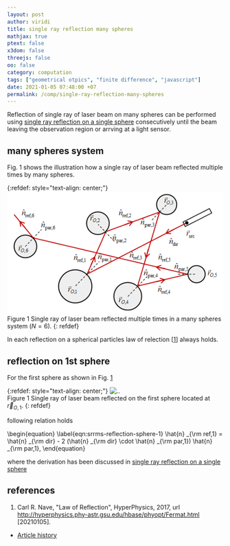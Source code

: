 ```yaml
---
layout: post
author: viridi
title: single ray reflection many spheres
mathjax: true
ptext: false
x3dom: false
threejs: false
oo: false
category: computation
tags: ["geometrical otpics", "finite difference", "javascript"]
date: 2021-01-05 07:48:00 +07
permalink: /comp/single-ray-reflection-many-spheres
---
```

Reflection of single ray of laser beam on many spheres can be performed using [single ray reflection on a single sphere](/comp/single-ray-reflection-sphere) consecutively until the beam leaving the observation region or arrving at a light sensor.


## many spheres system
Fig. <a name="#fig:srrms-many-spheres-system">1</a> shows the illustration how a single ray of laser beam reflected multiple times by many spheres.

{:refdef: style="text-align: center;"}
![..](/assets/img/comp/ray-reflected-many-spheres.png)
<br />
Figure <a name="fig:srrs-inc-ref-beam">1</a> Single ray of laser beam reflected multiple times in a many spheres system ($N = 6$).
{: refdef}

In each reflection on a spherical particles law of relection [[1](#ref1)] always holds.


## reflection on 1st sphere
For the first sphere as shown in Fig. <a href="fig:srrms-ray-reflection-sphere-1">1</a>

{:refdef: style="text-align: center;"}
![..](/assets/img/comp/reflection-on-shpere-1.png)
<br />
Figure <a name="fig:srrms-ray-reflection-sphere-1">1</a> Single ray of laser beam reflected on the first sphere located at $\vec{r} _{O,1}$.
{: refdef}

following relation holds

\begin{equation}
\label{eqn:srrms-reflection-sphere-1}
\hat{n} _{\rm ref,1} = \hat{n} _{\rm dir} - 2 (\hat{n} _{\rm dir} \cdot \hat{n} _{\rm par,1}) \hat{n} _{\rm par,1},
\end{equation}

where the derivation has been discussed in [single ray reflection on a single sphere](/comp/single-ray-reflection-sphere)


## references
1. <a name="ref1"></a>Carl R. Nave, "Law of Reflection", HyperPhysics, 2017, url <http://hyperphysics.phy-astr.gsu.edu/hbase/phyopt/Fermat.html> [20210105].

+ [Article history](https://github.com/butiran/butiran.github.io/commits/master/_posts/comp/2021-01-05-single-ray-reflection-many-spheres.md)
